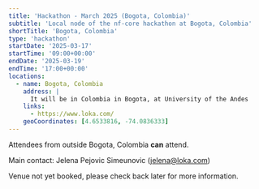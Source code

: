 ```yaml
---
title: 'Hackathon - March 2025 (Bogota, Colombia)'
subtitle: 'Local node of the nf-core hackathon at Bogota, Colombia'
shortTitle: 'Bogota, Colombia'
type: 'hackathon'
startDate: '2025-03-17'
startTime: '09:00+00:00'
endDate: '2025-03-19'
endTime: '17:00+00:00'
locations:
  - name: Bogota, Colombia
    address: |
      It will be in Colombia in Bogota, at University of the Andes
    links:
      - https://www.loka.com/
    geoCoordinates: [4.6533816, -74.0836333]
---
```


Attendees from outside Bogota, Colombia **can** attend.

Main contact: Jelena Pejovic Simeunovic ([jelena@loka.com](mailto:jelena@loka.com))

Venue not yet booked, please check back later for more information.

